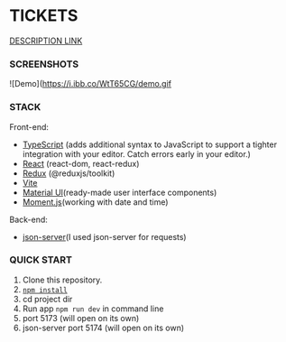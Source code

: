 # TICKETS


[DESCRIPTION LINK](https://github.com/OlegLuppov/tickets/blob/master/public/%D0%A2%D0%B5%D1%81%D1%82%D0%BE%D0%B2%D0%BE%D0%B5_%D0%B7%D0%B0%D0%B4%D0%B0%D0%BD%D0%B8%D0%B5_front.pdf)


### SCREENSHOTS
![Demo](https://i.ibb.co/WtT65CG/demo.gif


### STACK

Front-end:

- [TypeScript](https://www.typescriptlang.org/) (adds additional syntax to JavaScript to support a tighter integration with your editor. Catch errors early in your editor.)
- [React](https://react.dev/) (react-dom, react-redux)
- [Redux](https://redux.js.org/) (@reduxjs/toolkit)
- [Vite](https://vitejs.dev/)
- [Material UI](https://mui.com/)(ready-made user interface components)
- [Moment.js](https://momentjs.com/)(working with date and time)

Back-end:

- [json-server](https://github.com/typicode/json-server)(I used json-server for requests)


### QUICK START

1. Clone this repository.
2. [`npm install`](https://docs.npmjs.com/cli/install)
3. cd project dir
4. Run app `npm run dev` in command line
5. port 5173 (will open on its own)
6. json-server port 5174 (will open on its own)